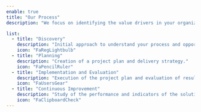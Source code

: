 ```yaml
---
enable: true
title: "Our Process"
description: "We focus on identifying the value drivers in your organization and maximizing their impact."

list:
  - title: "Discovery"
    description: "Initial approach to understand your process and opportunities."
    icon: "FaRegLightbulb"
  - title: "Planning"
    description: "Creation of a project plan and delivery strategy."
    icon: "FaPencilRuler"
  - title: "Implementation and Evaluation"
    description: "Execution of the project plan and evaluation of results."
    icon: "FaUsersGear"
  - title: "Continuous Improvement"
    description: "Study of the performance and indicators of the solution to identify areas for enhancement."
    icon: "FaClipboardCheck"
---
```

